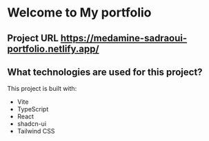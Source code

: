 # Welcome to My portfolio 

## Project URL https://medamine-sadraoui-portfolio.netlify.app/


## What technologies are used for this project?

This project is built with:

- Vite
- TypeScript
- React
- shadcn-ui
- Tailwind CSS

